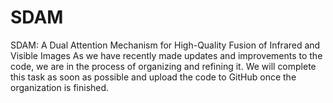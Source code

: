 # SDAM
SDAM: A Dual Attention Mechanism for High-Quality Fusion of Infrared and Visible Images
As we have recently made updates and improvements to the code, we are in the process of organizing and refining it. We will complete this task as soon as possible and upload the code to GitHub once the organization is finished.
